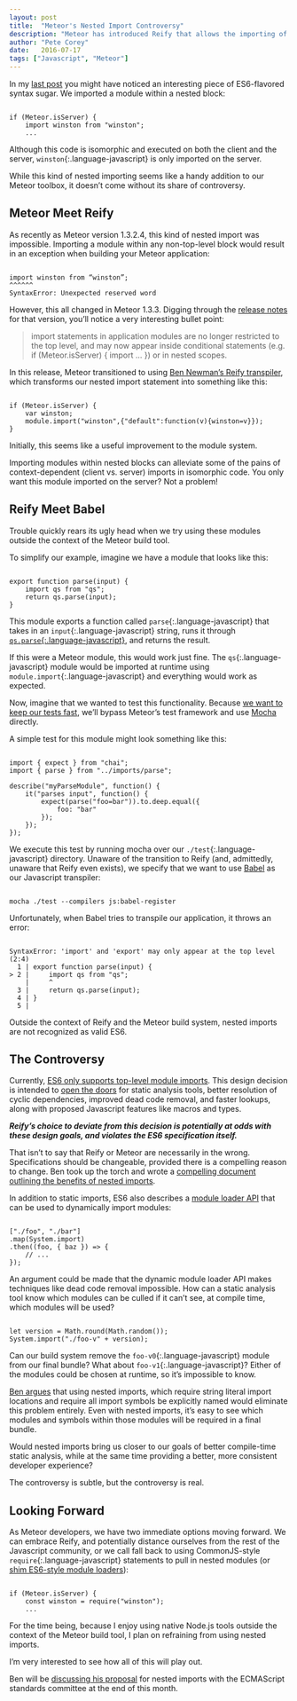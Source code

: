 ```yaml
---
layout: post
title:  "Meteor's Nested Import Controversy"
description: "Meteor has introduced Reify that allows the importing of modules within a nested code block. Are we still writing Javascript?"
author: "Pete Corey"
date:   2016-07-17
tags: ["Javascript", "Meteor"]
---
```


In my [last post](/blog/2016/07/04/winston-and-meteor-13/) you might have noticed an interesting piece of ES6-flavored syntax sugar. We imported a module within a nested block:

<pre class='language-javascript'><code class='language-javascript'>
if (Meteor.isServer) {
    import winston from "winston";
    ...
</code></pre>

Although this code is isomorphic and executed on both the client and the server, `winston`{:.language-javascript} is only imported on the server.

While this kind of nested importing seems like a handy addition to our Meteor toolbox, it doesn’t come without its share of controversy.

## Meteor Meet Reify

As recently as Meteor version 1.3.2.4, this kind of nested import was impossible. Importing a module within any non-top-level block would result in an exception when building your Meteor application:

<pre class='language-javascript'><code class='language-javascript'>
import winston from “winston”;
^^^^^^
SyntaxError: Unexpected reserved word
</code></pre>

However, this all changed in Meteor 1.3.3. Digging through the [release notes](https://github.com/meteor/meteor/blob/devel/History.md#v133) for that version, you’ll notice a very interesting bullet point:

> import statements in application modules are no longer restricted to the top level, and may now appear inside conditional statements (e.g. if (Meteor.isServer) { import ... }) or in nested scopes.

In this release, Meteor transitioned to using [Ben Newman’s Reify transpiler](https://github.com/benjamn/reify), which transforms our nested import statement into something like this:

<pre class='language-javascript'><code class='language-javascript'>
if (Meteor.isServer) {
    var winston;
    module.import("winston",{"default":function(v){winston=v}});
}
</code></pre>

Initially, this seems like a useful improvement to the module system.

Importing modules within nested blocks can alleviate some of the pains of context-dependent (client vs. server) imports in isomorphic code. You only want this module imported on the server? Not a problem!

## Reify Meet Babel

Trouble quickly rears its ugly head when we try using these modules outside the context of the Meteor build tool.

To simplify our example, imagine we have a module that looks like this:

<pre class='language-javascript'><code class='language-javascript'>
export function parse(input) {
    import qs from "qs";
    return qs.parse(input);
}
</code></pre>

This module exports a function called `parse`{:.language-javascript} that takes in an `input`{:.language-javascript} string, runs it through [`qs.parse`{:.language-javascript}](https://www.npmjs.com/package/qs), and returns the result.

If this were a Meteor module, this would work just fine. The `qs`{:.language-javascript} module would be imported at runtime using `module.import`{:.language-javascript} and everything would work as expected.

Now, imagine that we wanted to test this functionality. Because [we want to keep our tests fast](/blog/2015/12/21/unit-testing-with-meteor-1.3/), we’ll bypass Meteor’s test framework and use [Mocha](https://mochajs.org/) directly.

A simple test for this module might look something like this:

<pre class='language-javascript'><code class='language-javascript'>
import { expect } from "chai";
import { parse } from "../imports/parse";

describe("myParseModule", function() {
    it("parses input", function() {
        expect(parse("foo=bar")).to.deep.equal({
            foo: "bar"
        });
    });
});
</code></pre>

We execute this test by running mocha over our `./test`{:.language-javascript} directory. Unaware of the transition to Reify (and, admittedly, unaware that Reify even exists), we specify that we want to use [Babel](http://babeljs.io/) as our Javascript transpiler:

<pre class='language-javascript'><code class='language-javascript'>
mocha ./test --compilers js:babel-register
</code></pre>

Unfortunately, when Babel tries to transpile our application, it throws an error:

<pre class='language-javascript'><code class='language-javascript'>
SyntaxError: 'import' and 'export' may only appear at the top level (2:4)
  1 | export function parse(input) {
> 2 |     import qs from "qs";
    |     ^
  3 |     return qs.parse(input);
  4 | }
  5 |
</code></pre>

Outside the context of Reify and the Meteor build system, nested imports are not recognized as valid ES6.

## The Controversy

Currently, [ES6 only supports top-level module imports](http://exploringjs.com/es6/ch_modules.html#_imports-and-exports-must-be-at-the-top-level). This design decision is intended to [open the doors](http://calculist.org/blog/2012/06/29/static-module-resolution/) for static analysis tools, better resolution of cyclic dependencies, improved dead code removal, and faster lookups, along with proposed Javascript features like macros and types.

___Reify’s choice to deviate from this decision is potentially at odds with these design goals, and violates the ES6 specification itself.___

That isn’t to say that Reify or Meteor are necessarily in the wrong. Specifications should be changeable, provided there is a compelling reason to change. Ben took up the torch and wrote a [compelling document outlining the benefits of nested imports](https://github.com/benjamn/reify/blob/master/WHY_NEST_IMPORTS.md).

In addition to static imports, ES6 also describes a [module loader API](http://www.2ality.com/2014/09/es6-modules-final.html#the_ecmascript_6_module_loader_api) that can be used to dynamically import modules:

<pre class='language-javascript'><code class='language-javascript'>
["./foo", "./bar"]
.map(System.import)
.then((foo, { baz }) => {
    // ...
});
</code></pre>

An argument could be made that the dynamic module loader API makes techniques like dead code removal impossible. How can a static analysis tool know which modules can be culled if it can’t see, at compile time, which modules will be used?

<pre class='language-javascript'><code class='language-javascript'>
let version = Math.round(Math.random());
System.import("./foo-v" + version);
</code></pre>

Can our build system remove the `foo-v0`{:.language-javascript} module from our final bundle? What about `foo-v1`{:.language-javascript}? Either of the modules could be chosen at runtime, so it’s impossible to know.

[Ben argues](https://github.com/benjamn/reify/blob/master/WHY_NEST_IMPORTS.md#nested-import-declarations-prevent-static-analysis) that using nested imports, which require string literal import locations and require all import symbols be explicitly named would eliminate this problem entirely. Even with nested imports, it’s easy to see which modules and symbols within those modules will be required in a final bundle.

Would nested imports bring us closer to our goals of better compile-time static analysis, while at the same time providing a better, more consistent developer experience?

The controversy is subtle, but the controversy is real.

## Looking Forward

As Meteor developers, we have two immediate options moving forward. We can embrace Reify, and potentially distance ourselves from the rest of the Javascript community, or we call fall back to using CommonJS-style `require`{:.language-javascript} statements to pull in nested modules (or [shim ES6-style module loaders](https://github.com/ModuleLoader/es6-module-loader)):

<pre class='language-javascript'><code class='language-javascript'>
if (Meteor.isServer) {
    const winston = require("winston");
    ...
</code></pre>

For the time being, because I enjoy using native Node.js tools outside the context of the Meteor build tool, I plan on refraining from using nested imports.

I’m very interested to see how all of this will play out.

Ben will be [discussing his proposal](https://github.com/tc39/agendas/pull/195) for nested imports with the ECMAScript standards committee at the end of this month.
